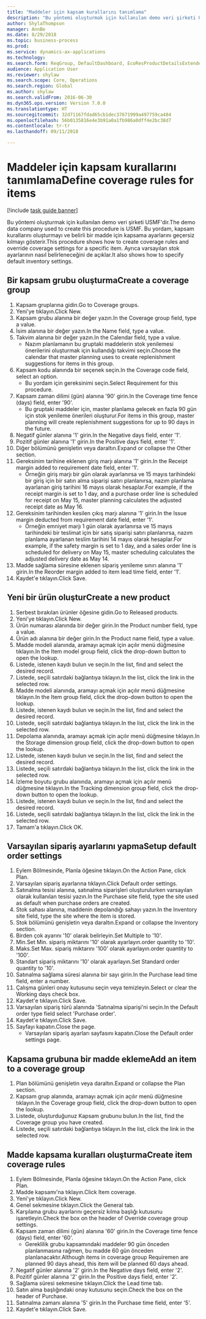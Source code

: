 ```yaml
--- 
title: "Maddeler için kapsam kurallarını tanımlama"
description: "Bu yöntemi oluşturmak için kullanılan demo veri şirketi USMF'dir."
author: ShylaThompson
manager: AnnBe
ms.date: 8/29/2018
ms.topic: business-process
ms.prod: 
ms.service: dynamics-ax-applications
ms.technology: 
ms.search.form: ReqGroup, DefaultDashboard, EcoResProductDetailsExtended, EcoResProductCreate, InventItemOrderSetup, ReqItemTable
audience: Application User
ms.reviewer: shylaw
ms.search.scope: Core, Operations
ms.search.region: Global
ms.author: shylaw
ms.search.validFrom: 2016-06-30
ms.dyn365.ops.version: Version 7.0.0
ms.translationtype: HT
ms.sourcegitcommit: 32d71167fdad65cb1dec37671999a497759ca484
ms.openlocfilehash: 56b0135816e4e3b91a0a1fb986a0dff4e2bc38d7
ms.contentlocale: tr-tr
ms.lasthandoff: 09/11/2018

---
```

# <a name="define-coverage-rules-for-items"></a><span data-ttu-id="ca54a-103">Maddeler için kapsam kurallarını tanımlama</span><span class="sxs-lookup"><span data-stu-id="ca54a-103">Define coverage rules for items</span></span>

[!include [task guide banner](../../includes/task-guide-banner.md)]

<span data-ttu-id="ca54a-104">Bu yöntemi oluşturmak için kullanılan demo veri şirketi USMF'dir.</span><span class="sxs-lookup"><span data-stu-id="ca54a-104">The demo data company used to create this procedure is USMF.</span></span> <span data-ttu-id="ca54a-105">Bu yordam, kapsam kurallarını oluşturmayı ve belirli bir madde için kapsama ayarlarını geçersiz kılmayı gösterir.</span><span class="sxs-lookup"><span data-stu-id="ca54a-105">This procedure shows how to create coverage rules and override coverage settings for a specific item.</span></span> <span data-ttu-id="ca54a-106">Ayrıca varsayılan stok ayarlarının nasıl belirleneceğini de açıklar.</span><span class="sxs-lookup"><span data-stu-id="ca54a-106">It also shows how to specify default inventory settings.</span></span>


## <a name="create-a-coverage-group"></a><span data-ttu-id="ca54a-107">Bir kapsam grubu oluşturma</span><span class="sxs-lookup"><span data-stu-id="ca54a-107">Create a coverage group</span></span>
1. <span data-ttu-id="ca54a-108">Kapsam gruplarına gidin.</span><span class="sxs-lookup"><span data-stu-id="ca54a-108">Go to Coverage groups.</span></span>
2. <span data-ttu-id="ca54a-109">Yeni'ye tıklayın.</span><span class="sxs-lookup"><span data-stu-id="ca54a-109">Click New.</span></span>
3. <span data-ttu-id="ca54a-110">Kapsam grubu alanına bir değer yazın.</span><span class="sxs-lookup"><span data-stu-id="ca54a-110">In the Coverage group field, type a value.</span></span>
4. <span data-ttu-id="ca54a-111">İsim alanına bir değer yazın.</span><span class="sxs-lookup"><span data-stu-id="ca54a-111">In the Name field, type a value.</span></span>
5. <span data-ttu-id="ca54a-112">Takvim alanına bir değer yazın.</span><span class="sxs-lookup"><span data-stu-id="ca54a-112">In the Calendar field, type a value.</span></span>
    * <span data-ttu-id="ca54a-113">Nazım planlamanın bu gruptaki maddelerin stok yenilemesi önerilerini oluşturmak için kullandığı takvimi seçin.</span><span class="sxs-lookup"><span data-stu-id="ca54a-113">Choose the calendar that master planning uses to create replenishment suggestions for items in this group.</span></span>  
6. <span data-ttu-id="ca54a-114">Kapsam kodu alanında bir seçenek seçin.</span><span class="sxs-lookup"><span data-stu-id="ca54a-114">In the Coverage code field, select an option.</span></span>
    * <span data-ttu-id="ca54a-115">Bu yordam için gereksinimi seçin.</span><span class="sxs-lookup"><span data-stu-id="ca54a-115">Select Requirement for this procedure.</span></span>  
7. <span data-ttu-id="ca54a-116">Kapsam zaman dilimi (gün) alanına '90' girin.</span><span class="sxs-lookup"><span data-stu-id="ca54a-116">In the Coverage time fence (days) field, enter '90'.</span></span>
    * <span data-ttu-id="ca54a-117">Bu gruptaki maddeler için, master planlama gelecek en fazla 90 gün için stok yenileme önerileri oluşturur.</span><span class="sxs-lookup"><span data-stu-id="ca54a-117">For items in this group, master planning will create replenishment suggestions for up to 90 days in the future.</span></span>  
8. <span data-ttu-id="ca54a-118">Negatif günler alanına '1' girin.</span><span class="sxs-lookup"><span data-stu-id="ca54a-118">In the Negative days field, enter '1'.</span></span>
9. <span data-ttu-id="ca54a-119">Pozitif günler alanına '1' girin.</span><span class="sxs-lookup"><span data-stu-id="ca54a-119">In the Positive days field, enter '1'.</span></span>
10. <span data-ttu-id="ca54a-120">Diğer bölümünü genişletin veya daraltın.</span><span class="sxs-lookup"><span data-stu-id="ca54a-120">Expand or collapse the Other section.</span></span>
11. <span data-ttu-id="ca54a-121">Gereksinim tarihine eklenen giriş marjı alanına '1' girin.</span><span class="sxs-lookup"><span data-stu-id="ca54a-121">In the Receipt margin added to requirement date field, enter '1'.</span></span>
    * <span data-ttu-id="ca54a-122">Örneğin giriş marjı bir gün olarak ayarlanırsa ve 15 mayıs tarihindeki bir giriş için bir satın alma siparişi satırı planlanırsa, nazım planlama ayarlanan giriş tarihini 16 mayıs olarak hesaplar.</span><span class="sxs-lookup"><span data-stu-id="ca54a-122">For example, if the receipt margin is set to 1 day, and a purchase order line is scheduled for receipt on May 15, master planning calculates the adjusted receipt date as May 16.</span></span>  
12. <span data-ttu-id="ca54a-123">Gereksinim tarihinden kesilen çıkış marjı alanına '1' girin.</span><span class="sxs-lookup"><span data-stu-id="ca54a-123">In the Issue margin deducted from requirement date field, enter '1'.</span></span>
    * <span data-ttu-id="ca54a-124">Örneğin emniyet marjı 1 gün olarak ayarlanırsa ve 15 mayıs tarihindeki bir teslimat için bir satış siparişi satırı planlanırsa, nazım planlama ayarlanan teslim tarihini 14 mayıs olarak hesaplar.</span><span class="sxs-lookup"><span data-stu-id="ca54a-124">For example, if the safety margin is set to 1 day, and a sales order line is scheduled for delivery on May 15, master scheduling calculates the adjusted delivery date as May 14.</span></span>  
13. <span data-ttu-id="ca54a-125">Madde sağlama süresine eklenen sipariş yenileme sınırı alanına '1' girin.</span><span class="sxs-lookup"><span data-stu-id="ca54a-125">In the Reorder margin added to item lead time field, enter '1'.</span></span>
14. <span data-ttu-id="ca54a-126">Kaydet'e tıklayın.</span><span class="sxs-lookup"><span data-stu-id="ca54a-126">Click Save.</span></span>

## <a name="create-a-new-product"></a><span data-ttu-id="ca54a-127">Yeni bir ürün oluştur</span><span class="sxs-lookup"><span data-stu-id="ca54a-127">Create a new product</span></span>
1. <span data-ttu-id="ca54a-128">Serbest bırakılan ürünler öğesine gidin.</span><span class="sxs-lookup"><span data-stu-id="ca54a-128">Go to Released products.</span></span>
2. <span data-ttu-id="ca54a-129">Yeni'ye tıklayın.</span><span class="sxs-lookup"><span data-stu-id="ca54a-129">Click New.</span></span>
3. <span data-ttu-id="ca54a-130">Ürün numarası alanında bir değer girin.</span><span class="sxs-lookup"><span data-stu-id="ca54a-130">In the Product number field, type a value.</span></span>
4. <span data-ttu-id="ca54a-131">Ürün adı alanına bir değer girin.</span><span class="sxs-lookup"><span data-stu-id="ca54a-131">In the Product name field, type a value.</span></span>
5. <span data-ttu-id="ca54a-132">Madde modeli alanında, aramayı açmak için açılır menü düğmesine tıklayın.</span><span class="sxs-lookup"><span data-stu-id="ca54a-132">In the Item model group field, click the drop-down button to open the lookup.</span></span>
6. <span data-ttu-id="ca54a-133">Listede, istenen kaydı bulun ve seçin.</span><span class="sxs-lookup"><span data-stu-id="ca54a-133">In the list, find and select the desired record.</span></span>
7. <span data-ttu-id="ca54a-134">Listede, seçili satırdaki bağlantıya tıklayın.</span><span class="sxs-lookup"><span data-stu-id="ca54a-134">In the list, click the link in the selected row.</span></span>
8. <span data-ttu-id="ca54a-135">Madde modeli alanında, aramayı açmak için açılır menü düğmesine tıklayın.</span><span class="sxs-lookup"><span data-stu-id="ca54a-135">In the Item group field, click the drop-down button to open the lookup.</span></span>
9. <span data-ttu-id="ca54a-136">Listede, istenen kaydı bulun ve seçin.</span><span class="sxs-lookup"><span data-stu-id="ca54a-136">In the list, find and select the desired record.</span></span>
10. <span data-ttu-id="ca54a-137">Listede, seçili satırdaki bağlantıya tıklayın.</span><span class="sxs-lookup"><span data-stu-id="ca54a-137">In the list, click the link in the selected row.</span></span>
11. <span data-ttu-id="ca54a-138">Depolama alanında, aramayı açmak için açılır menü düğmesine tıklayın.</span><span class="sxs-lookup"><span data-stu-id="ca54a-138">In the Storage dimension group field, click the drop-down button to open the lookup.</span></span>
12. <span data-ttu-id="ca54a-139">Listede, istenen kaydı bulun ve seçin.</span><span class="sxs-lookup"><span data-stu-id="ca54a-139">In the list, find and select the desired record.</span></span>
13. <span data-ttu-id="ca54a-140">Listede, seçili satırdaki bağlantıya tıklayın.</span><span class="sxs-lookup"><span data-stu-id="ca54a-140">In the list, click the link in the selected row.</span></span>
14. <span data-ttu-id="ca54a-141">İzleme boyutu grubu alanında, aramayı açmak için açılır menü düğmesine tıklayın.</span><span class="sxs-lookup"><span data-stu-id="ca54a-141">In the Tracking dimension group field, click the drop-down button to open the lookup.</span></span>
15. <span data-ttu-id="ca54a-142">Listede, istenen kaydı bulun ve seçin.</span><span class="sxs-lookup"><span data-stu-id="ca54a-142">In the list, find and select the desired record.</span></span>
16. <span data-ttu-id="ca54a-143">Listede, seçili satırdaki bağlantıya tıklayın.</span><span class="sxs-lookup"><span data-stu-id="ca54a-143">In the list, click the link in the selected row.</span></span>
17. <span data-ttu-id="ca54a-144">Tamam'a tıklayın.</span><span class="sxs-lookup"><span data-stu-id="ca54a-144">Click OK.</span></span>

## <a name="setup-default-order-settings"></a><span data-ttu-id="ca54a-145">Varsayılan sipariş ayarlarını yapma</span><span class="sxs-lookup"><span data-stu-id="ca54a-145">Setup default order settings</span></span>
1. <span data-ttu-id="ca54a-146">Eylem Bölmesinde, Planla öğesine tıklayın.</span><span class="sxs-lookup"><span data-stu-id="ca54a-146">On the Action Pane, click Plan.</span></span>
2. <span data-ttu-id="ca54a-147">Varsayılan sipariş ayarlarına tıklayın.</span><span class="sxs-lookup"><span data-stu-id="ca54a-147">Click Default order settings.</span></span>
3. <span data-ttu-id="ca54a-148">Satınalma tesisi alanına, satınalma siparişleri oluşturulurken varsayılan olarak kullanılan tesisi yazın.</span><span class="sxs-lookup"><span data-stu-id="ca54a-148">In the Purchase site field, type the site used as default when purchase orders are created.</span></span>
4. <span data-ttu-id="ca54a-149">Stok sahası alanına, maddenin depolandığı sahayı yazın.</span><span class="sxs-lookup"><span data-stu-id="ca54a-149">In the Inventory site field, type the site where the item is stored.</span></span>
5. <span data-ttu-id="ca54a-150">Stok bölümünü genişletin veya daraltın.</span><span class="sxs-lookup"><span data-stu-id="ca54a-150">Expand or collapse the Inventory section.</span></span>
6. <span data-ttu-id="ca54a-151">Birden çok ayarını '10' olarak belirleyin.</span><span class="sxs-lookup"><span data-stu-id="ca54a-151">Set Multiple to '10'.</span></span>
7. <span data-ttu-id="ca54a-152">Min.</span><span class="sxs-lookup"><span data-stu-id="ca54a-152">Set Min.</span></span> <span data-ttu-id="ca54a-153">sipariş miktarını '10' olarak ayarlayın.</span><span class="sxs-lookup"><span data-stu-id="ca54a-153">order quantity to '10'.</span></span>
8. <span data-ttu-id="ca54a-154">Maks.</span><span class="sxs-lookup"><span data-stu-id="ca54a-154">Set Max.</span></span> <span data-ttu-id="ca54a-155">sipariş miktarını '100' olarak ayarlayın.</span><span class="sxs-lookup"><span data-stu-id="ca54a-155">order quantity to '100'.</span></span>
9. <span data-ttu-id="ca54a-156">Standart sipariş miktarını '10' olarak ayarlayın.</span><span class="sxs-lookup"><span data-stu-id="ca54a-156">Set Standard order quantity to '10'.</span></span>
10. <span data-ttu-id="ca54a-157">Satınalma sağlama süresi alanına bir sayı girin.</span><span class="sxs-lookup"><span data-stu-id="ca54a-157">In the Purchase lead time field, enter a number.</span></span>
11. <span data-ttu-id="ca54a-158">Çalışma günleri onay kutusunu seçin veya temizleyin.</span><span class="sxs-lookup"><span data-stu-id="ca54a-158">Select or clear the Working days check box.</span></span>
12. <span data-ttu-id="ca54a-159">Kaydet'e tıklayın.</span><span class="sxs-lookup"><span data-stu-id="ca54a-159">Click Save.</span></span>
13. <span data-ttu-id="ca54a-160">Varsayılan sipariş türü alanında 'Satınalma siparişi'ni seçin.</span><span class="sxs-lookup"><span data-stu-id="ca54a-160">In the Default order type field select 'Purchase order'.</span></span>
14. <span data-ttu-id="ca54a-161">Kaydet'e tıklayın.</span><span class="sxs-lookup"><span data-stu-id="ca54a-161">Click Save.</span></span>
15. <span data-ttu-id="ca54a-162">Sayfayı kapatın.</span><span class="sxs-lookup"><span data-stu-id="ca54a-162">Close the page.</span></span>
    * <span data-ttu-id="ca54a-163">Varsayılan sipariş ayarları sayfasını kapatın.</span><span class="sxs-lookup"><span data-stu-id="ca54a-163">Close the Default order settings page.</span></span>  

## <a name="add-an-item-to-a-coverage-group"></a><span data-ttu-id="ca54a-164">Kapsama grubuna bir madde ekleme</span><span class="sxs-lookup"><span data-stu-id="ca54a-164">Add an item to a coverage group</span></span>
1. <span data-ttu-id="ca54a-165">Plan bölümünü genişletin veya daraltın.</span><span class="sxs-lookup"><span data-stu-id="ca54a-165">Expand or collapse the Plan section.</span></span>
2. <span data-ttu-id="ca54a-166">Kapsam grup alanında, aramayı açmak için açılır menü düğmesine tıklayın.</span><span class="sxs-lookup"><span data-stu-id="ca54a-166">In the Coverage group field, click the drop-down button to open the lookup.</span></span>
3. <span data-ttu-id="ca54a-167">Listede, oluşturduğunuz Kapsam grubunu bulun.</span><span class="sxs-lookup"><span data-stu-id="ca54a-167">In the list, find the Coverage group you have created.</span></span>
4. <span data-ttu-id="ca54a-168">Listede, seçili satırdaki bağlantıya tıklayın.</span><span class="sxs-lookup"><span data-stu-id="ca54a-168">In the list, click the link in the selected row.</span></span>

## <a name="create-item-coverage-rules"></a><span data-ttu-id="ca54a-169">Madde kapsama kuralları oluşturma</span><span class="sxs-lookup"><span data-stu-id="ca54a-169">Create item coverage rules</span></span>
1. <span data-ttu-id="ca54a-170">Eylem Bölmesinde, Planla öğesine tıklayın.</span><span class="sxs-lookup"><span data-stu-id="ca54a-170">On the Action Pane, click Plan.</span></span>
2. <span data-ttu-id="ca54a-171">Madde kapsamı'na tıklayın.</span><span class="sxs-lookup"><span data-stu-id="ca54a-171">Click Item coverage.</span></span>
3. <span data-ttu-id="ca54a-172">Yeni'ye tıklayın.</span><span class="sxs-lookup"><span data-stu-id="ca54a-172">Click New.</span></span>
4. <span data-ttu-id="ca54a-173">Genel sekmesine tıklayın.</span><span class="sxs-lookup"><span data-stu-id="ca54a-173">Click the General tab.</span></span>
5. <span data-ttu-id="ca54a-174">Karşılama grubu ayarlarını geçersiz kılma başlığı kutusunu işaretleyin.</span><span class="sxs-lookup"><span data-stu-id="ca54a-174">Check the box on the header of Override coverage group settings.</span></span>
6. <span data-ttu-id="ca54a-175">Kapsam zaman dilimi (gün) alanına '60' girin.</span><span class="sxs-lookup"><span data-stu-id="ca54a-175">In the Coverage time fence (days) field, enter '60'.</span></span>
    * <span data-ttu-id="ca54a-176">Gereklilik grubu kapsamındaki maddeler 90 gün önceden planlanmasına rağmen, bu madde 60 gün önceden planlanacaktır.</span><span class="sxs-lookup"><span data-stu-id="ca54a-176">Although items in coverage group Requiremen are planned 90 days ahead, this item will be planned 60 days ahead.</span></span>  
7. <span data-ttu-id="ca54a-177">Negatif günler alanına '2' girin.</span><span class="sxs-lookup"><span data-stu-id="ca54a-177">In the Negative days field, enter '2'.</span></span>
8. <span data-ttu-id="ca54a-178">Pozitif günler alanına '2' girin.</span><span class="sxs-lookup"><span data-stu-id="ca54a-178">In the Positive days field, enter '2'.</span></span>
9. <span data-ttu-id="ca54a-179">Sağlama süresi sekmesine tıklayın.</span><span class="sxs-lookup"><span data-stu-id="ca54a-179">Click the Lead time tab.</span></span>
10. <span data-ttu-id="ca54a-180">Satın alma başlığındaki onay kutusunu seçin.</span><span class="sxs-lookup"><span data-stu-id="ca54a-180">Check the box on the header of Purchase.</span></span>
11. <span data-ttu-id="ca54a-181">Satınalma zamanı alanına '5' girin.</span><span class="sxs-lookup"><span data-stu-id="ca54a-181">In the Purchase time field, enter '5'.</span></span>
12. <span data-ttu-id="ca54a-182">Kaydet'e tıklayın.</span><span class="sxs-lookup"><span data-stu-id="ca54a-182">Click Save.</span></span>


